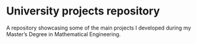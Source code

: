 # University projects repository
A repository showcasing some of the main projects I developed during my Master’s Degree in Mathematical Engineering.
